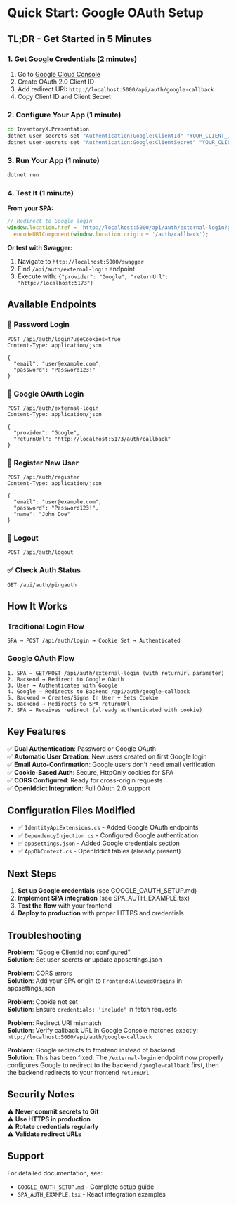 # Quick Start: Google OAuth Setup

## TL;DR - Get Started in 5 Minutes

### 1. Get Google Credentials (2 minutes)
1. Go to [Google Cloud Console](https://console.cloud.google.com/apis/credentials)
2. Create OAuth 2.0 Client ID
3. Add redirect URI: `http://localhost:5000/api/auth/google-callback`
4. Copy Client ID and Client Secret

### 2. Configure Your App (1 minute)
```bash
cd InventoryX.Presentation
dotnet user-secrets set "Authentication:Google:ClientId" "YOUR_CLIENT_ID"
dotnet user-secrets set "Authentication:Google:ClientSecret" "YOUR_CLIENT_SECRET"
```

### 3. Run Your App (1 minute)
```bash
dotnet run
```

### 4. Test It (1 minute)

**From your SPA:**
```javascript
// Redirect to Google login
window.location.href = 'http://localhost:5000/api/auth/external-login?provider=Google&returnUrl=' + 
  encodeURIComponent(window.location.origin + '/auth/callback');
```

**Or test with Swagger:**
1. Navigate to `http://localhost:5000/swagger`
2. Find `/api/auth/external-login` endpoint
3. Execute with: `{"provider": "Google", "returnUrl": "http://localhost:5173"}`

## Available Endpoints

### 🔐 Password Login
```http
POST /api/auth/login?useCookies=true
Content-Type: application/json

{
  "email": "user@example.com",
  "password": "Password123!"
}
```

### 🔐 Google OAuth Login
```http
POST /api/auth/external-login
Content-Type: application/json

{
  "provider": "Google",
  "returnUrl": "http://localhost:5173/auth/callback"
}
```

### 📝 Register New User
```http
POST /api/auth/register
Content-Type: application/json

{
  "email": "user@example.com",
  "password": "Password123!",
  "name": "John Doe"
}
```

### 🚪 Logout
```http
POST /api/auth/logout
```

### ✅ Check Auth Status
```http
GET /api/auth/pingauth
```

## How It Works

### Traditional Login Flow
```
SPA → POST /api/auth/login → Cookie Set → Authenticated
```

### Google OAuth Flow
```
1. SPA → GET/POST /api/auth/external-login (with returnUrl parameter)
2. Backend → Redirect to Google OAuth
3. User → Authenticates with Google
4. Google → Redirects to Backend /api/auth/google-callback
5. Backend → Creates/Signs In User + Sets Cookie
6. Backend → Redirects to SPA returnUrl
7. SPA → Receives redirect (already authenticated with cookie)
```

## Key Features

✅ **Dual Authentication**: Password or Google OAuth  
✅ **Automatic User Creation**: New users created on first Google login  
✅ **Email Auto-Confirmation**: Google users don't need email verification  
✅ **Cookie-Based Auth**: Secure, HttpOnly cookies for SPA  
✅ **CORS Configured**: Ready for cross-origin requests  
✅ **OpenIddict Integration**: Full OAuth 2.0 support  

## Configuration Files Modified

- ✅ `IdentityApiExtensions.cs` - Added Google OAuth endpoints
- ✅ `DependencyInjection.cs` - Configured Google authentication
- ✅ `appsettings.json` - Added Google credentials section
- ✅ `AppDbContext.cs` - OpenIddict tables (already present)

## Next Steps

1. **Set up Google credentials** (see GOOGLE_OAUTH_SETUP.md)
2. **Implement SPA integration** (see SPA_AUTH_EXAMPLE.tsx)
3. **Test the flow** with your frontend
4. **Deploy to production** with proper HTTPS and credentials

## Troubleshooting

**Problem**: "Google ClientId not configured"  
**Solution**: Set user secrets or update appsettings.json

**Problem**: CORS errors  
**Solution**: Add your SPA origin to `Frontend:AllowedOrigins` in appsettings.json

**Problem**: Cookie not set  
**Solution**: Ensure `credentials: 'include'` in fetch requests

**Problem**: Redirect URI mismatch  
**Solution**: Verify callback URL in Google Console matches exactly: `http://localhost:5000/api/auth/google-callback`

**Problem**: Google redirects to frontend instead of backend  
**Solution**: This has been fixed. The `/external-login` endpoint now properly configures Google to redirect to the backend `/google-callback` first, then the backend redirects to your frontend `returnUrl`

## Security Notes

⚠️ **Never commit secrets to Git**  
⚠️ **Use HTTPS in production**  
⚠️ **Rotate credentials regularly**  
⚠️ **Validate redirect URLs**  

## Support

For detailed documentation, see:
- `GOOGLE_OAUTH_SETUP.md` - Complete setup guide
- `SPA_AUTH_EXAMPLE.tsx` - React integration examples
